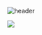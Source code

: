 ![header](https://capsule-render.vercel.app/api?type=wave&color=auto&height=300&section=header&text=Model&fontSize=90)


<img src="https://img.shields.io/badge/python-3776AB?style=flat&logo=Python&logoColor=white"/>
